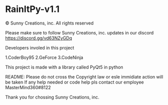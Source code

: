 # RainItPy-v1.1

© Sunny Creations, inc. All rights reserved

Please make sure to follow Sunny Creations, inc. updates in our discord
https://discord.gg/vd63NZyGDq

Developers involed in this project

1.CoderBoy95
2.GeForce
3.CodeNinja

This project is made with a library called PyQt5 in python

README:
Please do not cross the Copyright law or esle immidiate action will be taken
If any help needed or code help pls contact our employee MasterMind360#8122

Thank you for chossing Sunny Creations, inc.
